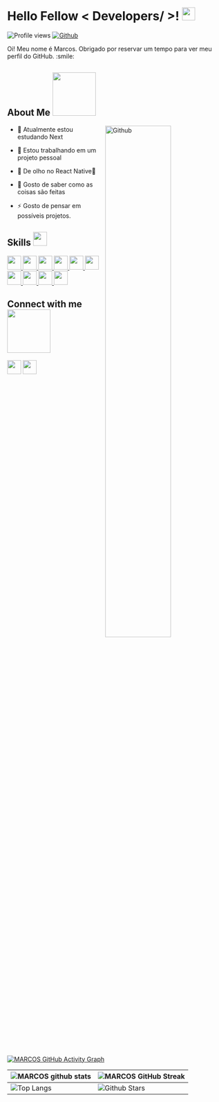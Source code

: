 
<h1> Hello Fellow < Developers/ >! <img src = "https://raw.githubusercontent.com/MartinHeinz/MartinHeinz/master/wave.gif" width = 30px> </h1>
<p align='center'>
</p>
 
![Profile views](https://visitor-badge.glitch.me/badge?page_id=Rinpiki)
[![Github](https://img.shields.io/github/followers/Rinpiki?label=Follow&style=social)](https://github.com/Rinpiki)

<div size='20px'> Oi! Meu nome é Marcos. Obrigado por reservar um tempo para ver meu perfil do GitHub. :smile: 
</div>

<h2> About Me <img src = "https://media0.giphy.com/media/KDDpcKigbfFpnejZs6/giphy.gif?cid=ecf05e47oy6f4zjs8g1qoiystc56cu7r9tb8a1fe76e05oty&rid=giphy.gif" width = 100px></h2>

<img width="55%" align="right" alt="Github" src="https://raw.githubusercontent.com/onimur/.github/master/.resources/git-header.svg" />

- 🔭 Atualmente estou estudando Next
  
- 🌱 Estou trabalhando em um projeto pessoal
  
- 👯 De olho no React Native👀
  
- 💬 Gosto de saber como as coisas são feitas
  
- ⚡ Gosto de pensar em possíveis projetos.

<h2> Skills <img src = "https://media2.giphy.com/media/QssGEmpkyEOhBCb7e1/giphy.gif?cid=ecf05e47a0n3gi1bfqntqmob8g9aid1oyj2wr3ds3mg700bl&rid=giphy.gif" width = 32px> </h2>
<a href= https://github.com/Rinpiki?tab=repositories&q=&type=&language=reactjs&sort= > <img width ='32px' src ='https://raw.githubusercontent.com/rahulbanerjee26/githubAboutMeGenerator/main/icons/reactjs.svg'> </a>
<a href= https://github.com/Rinpiki?tab=repositories&q=&type=&language=javascript&sort= > <img width ='32px' src ='https://raw.githubusercontent.com/rahulbanerjee26/githubAboutMeGenerator/main/icons/javascript.svg'> </a>
<a href= https://github.com/Rinpiki?tab=repositories&q=&type=&language=css&sort= > <img width ='32px' src ='https://raw.githubusercontent.com/rahulbanerjee26/githubAboutMeGenerator/main/icons/css.svg'> </a>
<a href= https://github.com/Rinpiki?tab=repositories&q=&type=&language=html&sort= > <img width ='32px' src ='https://raw.githubusercontent.com/rahulbanerjee26/githubAboutMeGenerator/main/icons/html.svg'> </a>
<a href= https://github.com/Rinpiki?tab=repositories&q=&type=&language=html&sort= >  <img width ='32px' src ='https://raw.githubusercontent.com/rahulbanerjee26/githubAboutMeGenerator/main/icons/typescript.svg'> </a>
<a href= https://github.com/Rinpiki?tab=repositories&q=&type=&language=html&sort= >  <img width ='32px' src ='https://raw.githubusercontent.com/rahulbanerjee26/githubAboutMeGenerator/main/icons/nextjs.svg'> </a>
<a href= https://github.com/Rinpiki?tab=repositories&q=&type=&language=html&sort= >  <img width ='32px' src ='https://raw.githubusercontent.com/rahulbanerjee26/githubAboutMeGenerator/main/icons/nodejs.svg'> </a>
<a href= https://github.com/Rinpiki?tab=repositories&q=&type=&language=html&sort= >  <img width ='32px' src ='https://raw.githubusercontent.com/rahulbanerjee26/githubAboutMeGenerator/main/icons/figma.svg'> </a>
<a href= https://github.com/Rinpiki?tab=repositories&q=&type=&language=html&sort= >  <img width ='32px' src ='https://raw.githubusercontent.com/rahulbanerjee26/githubAboutMeGenerator/main/icons/tailwind.svg'> </a>
<a href= https://github.com/Rinpiki?tab=repositories&q=&type=&language=html&sort= >  <img width ='32px' src ='https://raw.githubusercontent.com/rahulbanerjee26/githubAboutMeGenerator/main/icons/jest.svg'> </a>

<h2> Connect with me <img src='https://raw.githubusercontent.com/ShahriarShafin/ShahriarShafin/main/Assets/handshake.gif' width="100px"> </h2>
<a href = 'https://www.linkedin.com/in/marcos-pablo-09bb83243'> <img width = '32px' align= 'center' src="https://raw.githubusercontent.com/rahulbanerjee26/githubAboutMeGenerator/main/icons/linked-in-alt.svg"/></a>  
<a href = 'https://www.github.com/Rinpiki'> <img width = '32px' align= 'center' src="https://raw.githubusercontent.com/rahulbanerjee26/githubAboutMeGenerator/main/icons/github.svg"/></a>
  
<br>
<br>
  <br>
  
[![MARCOS GitHub Activity Graph](https://activity-graph.herokuapp.com/graph?username=Rinpiki&theme=tokyonight)](https://git.io/praveenscience)

| ![MARCOS github stats](https://github-readme-stats.vercel.app/api?username=Rinpiki&show_icons=true&theme=tokyonight) | ![MARCOS GitHub Streak](https://github-readme-streak-stats.herokuapp.com/?user=Rinpiki&theme=tokyonight) |
| --- | --- |
| ![Top Langs](https://github-readme-stats.vercel.app/api/top-langs/?username=Rinpiki&theme=tokyonight) | ![Github Stars](https://github-readme-stats.vercel.app/api?username=Rinpiki&show_icons=true&locale=en&count_private=true&hide_rank=true&custom_title=My%20GitHub%20Stats&disable_animations=true&theme=tokyonight) |

 
 
<br>

